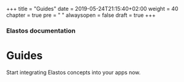 +++
title = "Guides"
date = 2019-05-24T21:15:40+02:00
weight = 40
chapter = true
pre = "<i class='fa fa-folder-open'></i> "
alwaysopen = false
draft = true
+++

### Elastos documentation

# Guides

Start integrating Elastos concepts into your apps now.